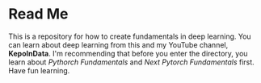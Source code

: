 # Read Me


This is a repository for how to create fundamentals in deep learning. You can learn about deep learning from this and my YouTube channel, **KepoInData**. 
I'm recommending that before you enter the directory, you learn about *Pythorch Fundamentals* and *Next Pytorch Fundamentals* first. Have fun learning.
